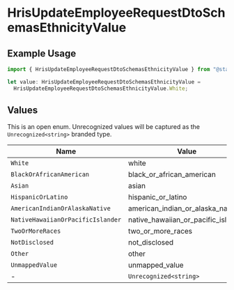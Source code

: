 # HrisUpdateEmployeeRequestDtoSchemasEthnicityValue

## Example Usage

```typescript
import { HrisUpdateEmployeeRequestDtoSchemasEthnicityValue } from "@stackone/stackone-client-ts/sdk/models/shared";

let value: HrisUpdateEmployeeRequestDtoSchemasEthnicityValue =
  HrisUpdateEmployeeRequestDtoSchemasEthnicityValue.White;
```

## Values

This is an open enum. Unrecognized values will be captured as the `Unrecognized<string>` branded type.

| Name                                | Value                               |
| ----------------------------------- | ----------------------------------- |
| `White`                             | white                               |
| `BlackOrAfricanAmerican`            | black_or_african_american           |
| `Asian`                             | asian                               |
| `HispanicOrLatino`                  | hispanic_or_latino                  |
| `AmericanIndianOrAlaskaNative`      | american_indian_or_alaska_native    |
| `NativeHawaiianOrPacificIslander`   | native_hawaiian_or_pacific_islander |
| `TwoOrMoreRaces`                    | two_or_more_races                   |
| `NotDisclosed`                      | not_disclosed                       |
| `Other`                             | other                               |
| `UnmappedValue`                     | unmapped_value                      |
| -                                   | `Unrecognized<string>`              |